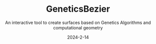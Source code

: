---
title: "GeneticsBezier"
subtitle: "An interactive tool to create surfaces based on Genetics Algorithms and computational geometry"
modal-id: 3
date: 2024-2-14
img: GeneticsBezier.png
modal-bg-color: "#010100"        # Colore di sfondo del popup (es. giallo)
modal-text-color: "#F5F5F5"      # Colore del testo (es. scuro)
alt: "Screenshot del platform 2D"
video-embed:  # Opzionale, da fare

description: > # L'uso di > permette di scrivere su più righe
   Discover a project where mathematics meets natural selection.
   We explore Bézier surfaces, the elegant curves shaped by control points and Bernstein polynomials, and breathe new life into them using genetic algorithms inspired by evolutionary biology.
   In our application, each Bézier surface is a digital organism. By encoding its control points as a genome, we apply crossover and mutation operations to generate entirely new surfaces—offspring that inherit features from their “parent” surfaces and evolve over time.
   This hybrid approach bridges geometric design and computational intelligence, opening up creative possibilities for surface modeling, generative art, and procedural design.
   
   Are you ready to see what happens when Bézier meets Darwin?

role:
  - Project Designer
  - Project Programmer

tags:
  - Unity engine 

project-date: "Febbraio 2024"
project-url: "http://www.mat.unimi.it/users/alzati/Geometria_Computazionale_98-99/apps/geneticbezier/progetto.html#"
---